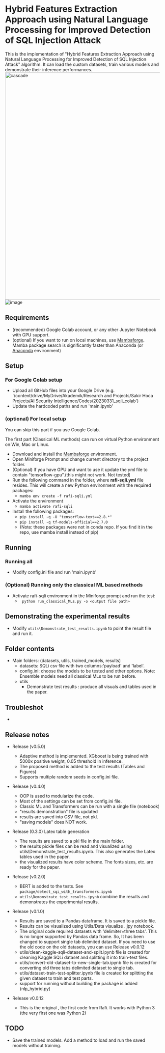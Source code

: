 # Hybrid Features Extraction Approach using Natural Language Processing for Improved Detection of SQL Injection Attack
This is the implementation of "Hybrid Features Extraction Approach using Natural Language Processing for Improved Detection of SQL Injection Attack" algorithm. It can load the custom datasets, train various models and demonstrate their inference performances. 
<img width="741" alt="cascade" src="https://user-images.githubusercontent.com/6195512/232533613-5eb44761-1967-43e8-91a0-b064a6513107.png">
![image](https://user-images.githubusercontent.com/6195512/232533427-62c1af87-194e-497c-8780-f00a13b0337c.png)


## Requirements  

- (recommended) Google Colab account, or any other Jupyter Notebook with GPU support.
- (optional) If you want to run on local machines, use [Mambaforge](https://github.com/conda-forge/miniforge#mambaforge). Mamba package search is significantly faster than Anaconda (or [Anaconda](https://www.anaconda.com/products/distribution) environment)
## Setup
### For Google Colab setup
- Upload all GitHub files into your Google Drive (e.g. '/content/drive/MyDrive/Akademik/Research and Projects/Sakir Hoca Projects/AI Security Intelligence/Codes/20230331_sqli_colab')
- Update the hardcoded paths and run 'main.ipynb'
### (optional) For local setup 
You can skip this part if you use Google Colab. 

The first part (Classical ML methods) can run on virtual Python environment on Win, Mac or Linux.

- Download and install the [Mambaforge](https://github.com/conda-forge/miniforge#mambaforge) environment.
- Open Miniforge Prompt and change current directory to the project folder. 
- (Optional) If you have GPU and want to use it update the yml file to contain "tensorflow-gpu".(this might not work. Not tested)
- Run the following command in the folder, where **rafi-sqli.yml** file resides. This will create a new Python environment with the required packages:
    -  ``` mamba env create -f rafi-sqli.yml ```
- Activate the environment
    - ``` mamba activate rafi-sqli ```
- Install the following packages:
    - ``` pip install -q -U "tensorflow-text==2.8.*" ```
    - ``` pip install -q tf-models-official==2.7.0 ```
    - (Note: these packages were not in conda repo. If you find it in the repo, use mamba install instead of pip)


## Running
### Running all
- Modify config.ini file and run 'main.ipynb'

### (Optional) Running only the classical ML based methods
- Activate rafi-sqli environment in the Miniforge prompt and run the test:
    - ``` python run_classical_MLs.py -o <output file path>```


## Demonstrating the experimental results

- Modify ``` utils\Demonstrate_test_results.ipynb ``` to point the result file and run it.

## Folder contents
- Main folders: (datasets, utils, trained_models, results)
  - datasets: SQLi csv file with two columns:'payload' and 'label'.
  - config.ini: choose the models to be tested and other options. Note: Ensemble models need all classical MLs to be run before.
  - utils   
    - Demonstrate test results : produce all visuals and tables used in the paper.

## Troubleshot

- 
## Release notes
- Release (v0.5.0)
  - Adaptive method is implemented. XGboost is being trained with 5000x positive weight, 0.05 threshold in inference.
  - The proposed method is added to the test results (Tables and Figures)
  - Supports multiple random seeds in config.ini file.
- Release (v0.4.0)
  - OOP is used to modularize the code.
  - Most of the settings can be set from config.ini file.
  - Classic ML and Transformers can be run with a single file (notebook)
  - "results demonstration" file is updated
  - results are saved into CSV file, not pkl.
  - "saving models" does NOT work.
- Release (0.3.0) Latex table generation
  - The results are saved to a pkl file in the main folder.
  - the results pickle files can be read and visualized using utils\Demonstrate_test_results.ipynb. This also generates the Latex tables used in the paper.
  - the visualized results have color scheme. The fonts sizes, etc. are ready for the paper.
- Release (v0.2.0)
    - BERT is added to the tests. See ``` package/detect_sqi_with_transformers.ipynb ```
    - ``` utils\Demonstrate_test_results.ipynb ``` combine the results and demonstrates the experimental results.
- Release (v0.1.0)
    - Results are saved to a Pandas dataframe. It is saved to a pickle file.
    - Results can be visualized using Utils/Data visualize . jpy notebook.
    - The original code required datasets with 'delimiter=three tabs'. This is no longer supported by Pandas data frame. So, It has been changed to support single tab delimited dataset. If you need to use the old code on the old datasets, you can use Release v0.0.12
	- utils/clean-kaggle-sqli-dataset-and-split.ipynb file is created for cleaning Kaggle SQLi dataset and splitting it into train-test files.
	- utils/convert-old-dataset-to-new-single-tab.ipynb file is created for converting old three tabs delimited dataset to single tab.
	- utils/dataset-train-test-splitter.ipynb file is created for splitting the given dataset to train and test parts.
	- support for running without building the package is added (nlp_hybrid.py)

- Release v0.0.12

    - This is the original , the first code from Rafi. It works with Python 3 (the very first one was Python 2)

## TODO
- Save the trained models. Add a method to load and run the saved models without training.


 
